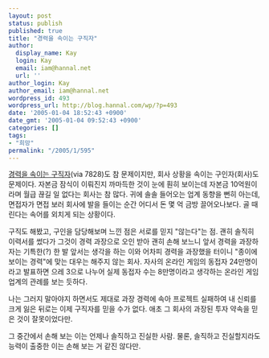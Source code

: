 ```yaml
---
layout: post
status: publish
published: true
title: "경력을 속이는 구직자"
author:
  display_name: Kay
  login: Kay
  email: iam@hannal.net
  url: ''
author_login: Kay
author_email: iam@hannal.net
wordpress_id: 493
wordpress_url: http://blog.hannal.com/wp/?p=493
date: '2005-01-04 18:52:43 +0900'
date_gmt: '2005-01-04 09:52:43 +0900'
categories: []
tags:
- "희망"
permalink: "/2005/1/595"
---
```

<p><a href="http://nfeel.co.kr/tt/index.php?pl=592">경력을 속이는 구직자</a>(via 7828)도 참 문제이지만, 회사 상황을 속이는 구인자(회사)도 문제이다. 자본금 잠식이 이뤄진지 까마득한 것이 눈에 훤히 보이는데 자본금 10억원이라며 월급 끊길 일 없다는 회사는 참 많다. 귀에 솔솔 들어오는 업계 동향을 뻔히 아는데, 면접자가 면접 보러 회사에 발을 들이는 순간 어디서 돈 몇 억 금방 끌어오나보다. 골 때린다는 속어를 외치게 되는 상황이다.</p>
<p>구직도 해봤고, 구인을 담당해보며 느낀 점은 서로를 믿지 "않는다"는 점. 괜히 솔직히 이력서를 썼다가 그것이 경력 과장으로 오인 받아 괜히 손해 보느니 앞서 경력을 과장하자는 기특한(?) 한 발 앞서는 생각을 하는 이와 어차피 경력을 과장했을 터이니 "종이에 보이는 경력"에 맞는 대우는 해주지 않는 회사. 자사의 온라인 게임의 동접자 24만명이라고 발표하면 으레 3으로 나누어 실제 동접자 수는 8만명이라고 생각하는 온라인 게임 업계의 관례를 보는 듯하다.</p>
<p>나는 그러지 말아야지 하면서도 제대로 과장 경력에 속아 프로젝트 실패하여 내 신뢰를 크게 잃은 뒤로는 이제 구직자를 믿을 수가 없다. 애초 그 회사의 과장된 투자 약속을 믿은 것이 잘못이었다만.</p>
<p>그 중간에서 손해 보는 이는 언제나 솔직하고 진실한 사람. 물론, 솔직하고 진실할지라도 능력이 출중한 이는 손해 보는 거 같진 않다만.</p>
